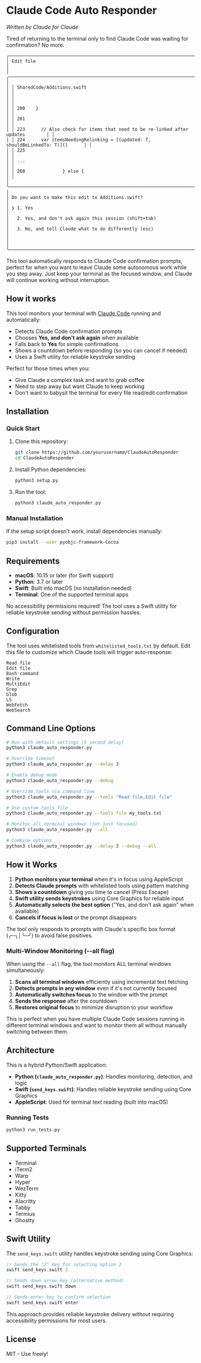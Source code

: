 # Claude Code Auto Responder

*Written by Claude for Claude*

Tired of returning to the terminal only to find Claude Code was waiting for confirmation? No more.

```
╭─────────────────────────────────────────────────────────────────────────────────────╮
│ Edit file                                                                           │
│ ╭─────────────────────────────────────────────────────────────────────────────────╮ │
│ │ SharedCode/Additions.swift                                                      │ │
│ │                                                                                 │ │
│ │ 200    }                                                                        │ │
│ │ 201                                                                             │ │
│ │ 223      // Also check for items that need to be re-linked after updates        │ │
│ │ 224      var itemsNeedingRelinking = [(updated: T, shouldBeLinkedTo: T)]()      │ │
│ │ 225                                                                             │ │
│ │ ...                                                                             │ │
│ │ 260              } else {                                                       │ │
│ ╰─────────────────────────────────────────────────────────────────────────────────╯ │
│ Do you want to make this edit to Additions.swift?                                   │
│ ❯ 1. Yes                                                                            │
│   2. Yes, and don't ask again this session (shift+tab)                              │
│   3. No, and tell Claude what to do differently (esc)                               │
│                                                                                     │
╰─────────────────────────────────────────────────────────────────────────────────────╯
```

This tool automatically responds to Claude Code confirmation prompts, perfect for when you want to leave Claude some autonomous work while you step away. Just keep your terminal as the focused window, and Claude will continue working without interruption.

## How it works

This tool monitors your terminal with [Claude Code](https://docs.anthropic.com/en/docs/claude-code/overview) running and automatically:
- Detects Claude Code confirmation prompts
- Chooses **Yes, and don't ask again** when available
- Falls back to **Yes** for simple confirmations
- Shows a countdown before responding (so you can cancel if needed)
- Uses a Swift utility for reliable keystroke sending

Perfect for those times when you:
- Give Claude a complex task and want to grab coffee
- Need to step away but want Claude to keep working
- Don't want to babysit the terminal for every file read/edit confirmation

## Installation

### Quick Start

1. Clone this repository:
   ```bash
   git clone https://github.com/yourusername/ClaudeAutoResponder
   cd ClaudeAutoResponder
   ```

2. Install Python dependencies:
   ```bash
   python3 setup.py
   ```

3. Run the tool:
   ```bash
   python3 claude_auto_responder.py
   ```

### Manual Installation

If the setup script doesn't work, install dependencies manually:

```bash
pip3 install --user pyobjc-framework-Cocoa
```

## Requirements

- **macOS**: 10.15 or later (for Swift support)
- **Python**: 3.7 or later
- **Swift**: Built into macOS (no installation needed)
- **Terminal**: One of the supported terminal apps

No accessibility permissions required! The tool uses a Swift utility for reliable keystroke sending without permission hassles.

## Configuration

The tool uses whitelisted tools from `whitelisted_tools.txt` by default. Edit this file to customize which Claude tools will trigger auto-response:

```
Read file
Edit file
Bash command
Write
MultiEdit
Grep
Glob
LS
WebFetch
WebSearch
```

## Command Line Options

```bash
# Run with default settings (5 second delay)
python3 claude_auto_responder.py

# Override timeout
python3 claude_auto_responder.py --delay 3

# Enable debug mode
python3 claude_auto_responder.py --debug

# Override tools via command line
python3 claude_auto_responder.py --tools "Read file,Edit file"

# Use custom tools file
python3 claude_auto_responder.py --tools-file my_tools.txt

# Monitor all terminal windows (not just focused)
python3 claude_auto_responder.py --all

# Combine options
python3 claude_auto_responder.py --delay 3 --debug --all
```

## How it Works

1. **Python monitors your terminal** when it's in focus using AppleScript
2. **Detects Claude prompts** with whitelisted tools using pattern matching
3. **Shows a countdown** giving you time to cancel (Press Escape)
4. **Swift utility sends keystrokes** using Core Graphics for reliable input
5. **Automatically selects the best option** ("Yes, and don't ask again" when available)
6. **Cancels if focus is lost** or the prompt disappears

The tool only responds to prompts with Claude's specific box format (╭─╮│╰─╯) to avoid false positives.

### Multi-Window Monitoring (--all flag)

When using the `--all` flag, the tool monitors ALL terminal windows simultaneously:

1. **Scans all terminal windows** efficiently using incremental text fetching
2. **Detects prompts in any window** even if it's not currently focused
3. **Automatically switches focus** to the window with the prompt
4. **Sends the response** after the countdown
5. **Restores original focus** to minimize disruption to your workflow

This is perfect when you have multiple Claude Code sessions running in different terminal windows and want to monitor them all without manually switching between them.

## Architecture

This is a hybrid Python/Swift application:
- **Python (`claude_auto_responder.py`)**: Handles monitoring, detection, and logic
- **Swift (`send_keys.swift`)**: Handles reliable keystroke sending using Core Graphics
- **AppleScript**: Used for terminal text reading (built into macOS)

### Running Tests

```bash
python3 run_tests.py
```

## Supported Terminals

- Terminal
- iTerm2
- Warp
- Hyper
- WezTerm
- Kitty
- Alacritty
- Tabby
- Termius
- Ghostty

## Swift Utility

The `send_keys.swift` utility handles keystroke sending using Core Graphics:

```swift
// Sends the "2" key for selecting option 2
swift send_keys.swift 2

// Sends down arrow key (alternative method)  
swift send_keys.swift down

// Sends enter key to confirm selection
swift send_keys.swift enter
```

This approach provides reliable keystroke delivery without requiring accessibility permissions for most users.

## License

MIT - Use freely!
